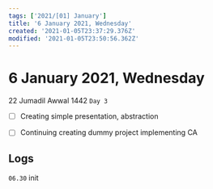 ```yaml
---
tags: ['2021/[01] January']
title: '6 January 2021, Wednesday'
created: '2021-01-05T23:37:29.376Z'
modified: '2021-01-05T23:50:56.362Z'
---
```


# 6 January 2021, Wednesday
22 Jumadil Awwal 1442 `Day 3`

- [ ] Creating simple presentation, abstraction
- [ ] Continuing creating dummy project implementing CA


## Logs
`06.30` init
